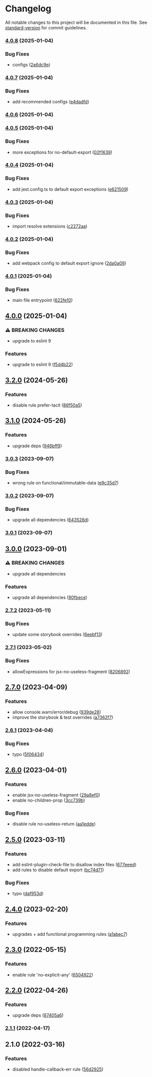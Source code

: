 # Changelog

All notable changes to this project will be documented in this file. See [standard-version](https://github.com/conventional-changelog/standard-version) for commit guidelines.

### [4.0.8](https://github.com/sammysaglam/eslint-config-sammy/compare/v4.0.7...v4.0.8) (2025-01-04)


### Bug Fixes

* configs ([2a6dc9e](https://github.com/sammysaglam/eslint-config-sammy/commit/2a6dc9ebed7ab7f80ab5d069dbfb534036dfb179))

### [4.0.7](https://github.com/sammysaglam/eslint-config-sammy/compare/v4.0.6...v4.0.7) (2025-01-04)


### Bug Fixes

* add recommended configs ([e4dadfd](https://github.com/sammysaglam/eslint-config-sammy/commit/e4dadfd109f062b5459287e2b0174fe57154a422))

### [4.0.6](https://github.com/sammysaglam/eslint-config-sammy/compare/v4.0.5...v4.0.6) (2025-01-04)

### [4.0.5](https://github.com/sammysaglam/eslint-config-sammy/compare/v4.0.4...v4.0.5) (2025-01-04)


### Bug Fixes

* more exceptions for no-default-export ([02f1639](https://github.com/sammysaglam/eslint-config-sammy/commit/02f16392ff0428a637807fa1af5905853b9e1834))

### [4.0.4](https://github.com/sammysaglam/eslint-config-sammy/compare/v4.0.3...v4.0.4) (2025-01-04)


### Bug Fixes

* add jest.config.ts to default export exceptions ([e621509](https://github.com/sammysaglam/eslint-config-sammy/commit/e621509ab3560e4772e7da21f4c3338d303acdbf))

### [4.0.3](https://github.com/sammysaglam/eslint-config-sammy/compare/v4.0.2...v4.0.3) (2025-01-04)


### Bug Fixes

* import resolve extensions ([c2272aa](https://github.com/sammysaglam/eslint-config-sammy/commit/c2272aa54ec332997472a97edb455e9e645090f6))

### [4.0.2](https://github.com/sammysaglam/eslint-config-sammy/compare/v4.0.1...v4.0.2) (2025-01-04)


### Bug Fixes

* add webpack config to default export ignore ([2da0a09](https://github.com/sammysaglam/eslint-config-sammy/commit/2da0a092e3fd90e0c470f410e44ecf2737b8b7d1))

### [4.0.1](https://github.com/sammysaglam/eslint-config-sammy/compare/v4.0.0...v4.0.1) (2025-01-04)


### Bug Fixes

* main file entrypoint ([622fe10](https://github.com/sammysaglam/eslint-config-sammy/commit/622fe102294e014d2bc94b1d3d4e270f71b46bc3))

## [4.0.0](https://github.com/sammysaglam/eslint-config-sammy/compare/v3.2.0...v4.0.0) (2025-01-04)


### ⚠ BREAKING CHANGES

* upgrade to eslint 9

### Features

* upgrade to eslint 9 ([f5d4b22](https://github.com/sammysaglam/eslint-config-sammy/commit/f5d4b22d4f539f35c50b219bf8de972f1852bfc6))

## [3.2.0](https://github.com/sammysaglam/eslint-config-sammy/compare/v3.1.0...v3.2.0) (2024-05-26)


### Features

* disable rule prefer-tacit ([86f50a5](https://github.com/sammysaglam/eslint-config-sammy/commit/86f50a5ddd11ea042f1294d0f93b4c14327c7d30))

## [3.1.0](https://github.com/sammysaglam/eslint-config-sammy/compare/v3.0.3...v3.1.0) (2024-05-26)


### Features

* upgrade deps ([946bff9](https://github.com/sammysaglam/eslint-config-sammy/commit/946bff924365fb9ae475d081935690bf1c3f864f))

### [3.0.3](https://github.com/sammysaglam/eslint-config-sammy/compare/v3.0.2...v3.0.3) (2023-09-07)


### Bug Fixes

* wrong rule on functional/immutable-data ([e9c35d7](https://github.com/sammysaglam/eslint-config-sammy/commit/e9c35d7697e8309cd0d9fd95ba547c9ac2141e2e))

### [3.0.2](https://github.com/sammysaglam/eslint-config-sammy/compare/v3.0.1...v3.0.2) (2023-09-07)


### Bug Fixes

* upgrade all dependencies ([643528d](https://github.com/sammysaglam/eslint-config-sammy/commit/643528df9f8b3808d7bf34e4132ffc138d9a5f93))

### [3.0.1](https://github.com/sammysaglam/eslint-config-sammy/compare/v3.0.0...v3.0.1) (2023-09-07)

## [3.0.0](https://github.com/sammysaglam/eslint-config-sammy/compare/v2.7.2...v3.0.0) (2023-09-01)


### ⚠ BREAKING CHANGES

* upgrade all dependencies

### Features

* upgrade all dependencies ([90fbece](https://github.com/sammysaglam/eslint-config-sammy/commit/90fbece868f2263c641621aed31cf7c457610680))

### [2.7.2](https://github.com/sammysaglam/eslint-config-sammy/compare/v2.7.1...v2.7.2) (2023-05-11)


### Bug Fixes

* update some storybook overrides ([6eebf13](https://github.com/sammysaglam/eslint-config-sammy/commit/6eebf13a0784931a946b23ba6b68234bfc67622a))

### [2.7.1](https://github.com/sammysaglam/eslint-config-sammy/compare/v2.7.0...v2.7.1) (2023-05-02)


### Bug Fixes

* allowExpressions for jsx-no-useless-fragment ([8206892](https://github.com/sammysaglam/eslint-config-sammy/commit/8206892b88f5d8151b74d0b2e0273c884ced912f))

## [2.7.0](https://github.com/sammysaglam/eslint-config-sammy/compare/v2.6.1...v2.7.0) (2023-04-09)


### Features

* allow console.warn/error/debug ([939de28](https://github.com/sammysaglam/eslint-config-sammy/commit/939de28d8cce1aaf290859fe7c44424b7ba7a575))
* improve the storybook & test overrides ([a7362f7](https://github.com/sammysaglam/eslint-config-sammy/commit/a7362f7f980dc9e9daa5cc716843fb19c299e96a))

### [2.6.1](https://github.com/sammysaglam/eslint-config-sammy/compare/v2.6.0...v2.6.1) (2023-04-04)


### Bug Fixes

* typo ([5f06434](https://github.com/sammysaglam/eslint-config-sammy/commit/5f06434ab2ea9355f83228316c55f72383014749))

## [2.6.0](https://github.com/sammysaglam/eslint-config-sammy/compare/v2.5.0...v2.6.0) (2023-04-01)


### Features

* enable jsx-no-useless-fragment ([29a8ef0](https://github.com/sammysaglam/eslint-config-sammy/commit/29a8ef02151c9082df438604a28004ddb76146e2))
* enable no-children-prop ([3cc739b](https://github.com/sammysaglam/eslint-config-sammy/commit/3cc739bd6733435c1117ab02d6aa62aa077de38d))


### Bug Fixes

* disable rule no-useless-return ([aa1edde](https://github.com/sammysaglam/eslint-config-sammy/commit/aa1edde58cc3cb13484777b9f761764a42359187))

## [2.5.0](https://github.com/sammysaglam/eslint-config-sammy/compare/v2.4.0...v2.5.0) (2023-03-11)


### Features

* add eslint-plugin-check-file to disallow index files ([677eeed](https://github.com/sammysaglam/eslint-config-sammy/commit/677eeed68c1e1ae7eebd0ea9e97cff85e6c05c29))
* add rules to disable default export ([bc74d71](https://github.com/sammysaglam/eslint-config-sammy/commit/bc74d718ff3eb3d6278c3abf311d4fd700397653))


### Bug Fixes

* typo ([daf953d](https://github.com/sammysaglam/eslint-config-sammy/commit/daf953dd6bf41d686a4769da9d629a353f7b6335))

## [2.4.0](https://github.com/sammysaglam/eslint-config-sammy/compare/v2.3.0...v2.4.0) (2023-02-20)


### Features

* upgrades + add functional programming rules ([a1abec7](https://github.com/sammysaglam/eslint-config-sammy/commit/a1abec72e0d9ac13c688eed0e75f34fa208d4eed))

## [2.3.0](https://github.com/sammysaglam/eslint-config-sammy/compare/v2.2.0...v2.3.0) (2022-05-15)


### Features

* enable rule 'no-explicit-any' ([6504922](https://github.com/sammysaglam/eslint-config-sammy/commit/65049228bfcbf7cc6e100664bf3163ee49146f16))

## [2.2.0](https://github.com/sammysaglam/eslint-config-sammy/compare/v2.1.1...v2.2.0) (2022-04-26)


### Features

* upgrade deps ([87405a6](https://github.com/sammysaglam/eslint-config-sammy/commit/87405a64795c0d25538618b42f7ffe408f7e156b))

### [2.1.1](https://github.com/sammysaglam/eslint-config-sammy/compare/v2.1.0...v2.1.1) (2022-04-17)

## 2.1.0 (2022-03-16)


### Features

* disabled handle-callback-err rule ([56d2925](https://github.com/sammysaglam/eslint-config-sammy/commit/56d2925f76bcc7a3305785f555bd4ebdd638dbfa))
